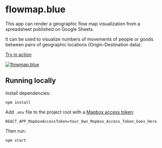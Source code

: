 # flowmap.blue

This app can render a geographic flow map visualization from a spreadsheet published on Google Sheets.

It can be used to visualize numbers of movements of people or goods between pairs of geographic locations
(Origin-Destination data).



[Try in action](http://flowmap.blue/)

[![flowmap.blue](https://user-images.githubusercontent.com/351828/51086743-a8e35400-174a-11e9-9826-a2a7484d7b6d.jpg)
](http://flowmap.blue/1zNbTBLInPOBcCwCDdoSdnnUDdOfDyStFdhPC6nJmBl8)


## Running locally

Install dependencies:

    npm install

Add `.env` file to the project root with a [Mapbox access token](https://www.mapbox.com/help/define-access-token/):

    REACT_APP_MapboxAccessToken=Your_Own_Mapbox_Access_Token_Goes_Here

Then run:

    npm start
